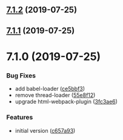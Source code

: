 ## [7.1.2](https://github.com/softwaregroup-bg/ut-form-jsonschema/compare/v7.1.1...v7.1.2) (2019-07-25)



## [7.1.1](https://github.com/softwaregroup-bg/ut-form-jsonschema/compare/v7.1.0...v7.1.1) (2019-07-25)



# 7.1.0 (2019-07-25)


### Bug Fixes

* add babel-loader ([ce5bbf3](https://github.com/softwaregroup-bg/ut-form-jsonschema/commit/ce5bbf3))
* remove thread-loader ([55e8f12](https://github.com/softwaregroup-bg/ut-form-jsonschema/commit/55e8f12))
* upgrade html-webpack-plugin ([3fc3ae6](https://github.com/softwaregroup-bg/ut-form-jsonschema/commit/3fc3ae6))


### Features

* initial version ([c657a93](https://github.com/softwaregroup-bg/ut-form-jsonschema/commit/c657a93))



